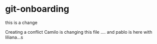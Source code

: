 # git-onboarding
this is a change

Creating a conflict 
Camilo is changing this file .... and pablo is here with liliana...s
